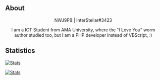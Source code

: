 ## About

<p align="center">
    NWJ9PB | InterStellar#3423
</p>
<p align="center">
I am a ICT Student from AMA University, where the "I Love You" worm author studied too, but I am a PHP developer instead of VBScript, :)
</p>

<p align="center">
    
## Statistics
    
[![Stats](https://github-readme-stats.vercel.app/api?username=NWJ9PB&show_icons=true&count_private=true&hide_border=true&icon_color=00FFFF&bg_color=000000&title_color=ffffff&text_color=bbbbbb&border_radius=0)](https://github.com/nwj9pb)

[![Stats](https://github-readme-stats.vercel.app/api/top-langs/?username=NWJ9PB&layout=compact&hide_border=true&icon_color=00FFFF&bg_color=000000&title_color=ffffff&text_color=bbbbbb&border_radius=0&hide_title=true)](https://github.com/nwj9pb)

</p>
